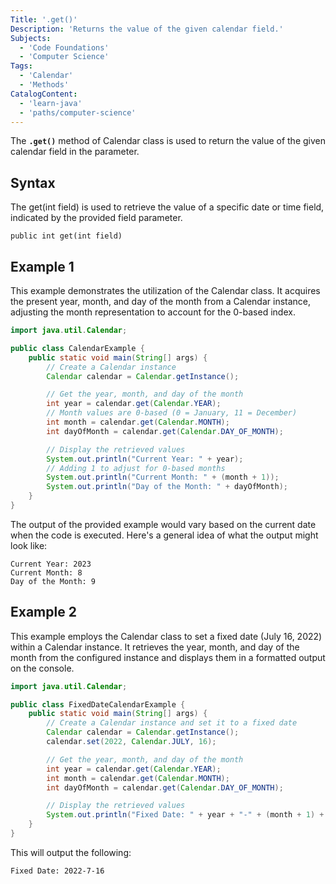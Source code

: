 ```yaml
---
Title: '.get()'
Description: 'Returns the value of the given calendar field.'
Subjects:
  - 'Code Foundations'
  - 'Computer Science'
Tags:
  - 'Calendar'
  - 'Methods'
CatalogContent:
  - 'learn-java'
  - 'paths/computer-science'
---
```


The **`.get()`** method of Calendar class is used to return the value of the given calendar field in the parameter.

## Syntax

The get(int field) is used to retrieve the value of a specific date or time field, indicated by the provided field parameter.

```pseudo
public int get(int field)
```

## Example 1

This example demonstrates the utilization of the Calendar class. It acquires the present year, month, and day of the month from a Calendar instance, adjusting the month representation to account for the 0-based index.

```java
import java.util.Calendar;

public class CalendarExample {
    public static void main(String[] args) {
        // Create a Calendar instance
        Calendar calendar = Calendar.getInstance();

        // Get the year, month, and day of the month
        int year = calendar.get(Calendar.YEAR);
        // Month values are 0-based (0 = January, 11 = December)
        int month = calendar.get(Calendar.MONTH); 
        int dayOfMonth = calendar.get(Calendar.DAY_OF_MONTH);

        // Display the retrieved values
        System.out.println("Current Year: " + year);
        // Adding 1 to adjust for 0-based months
        System.out.println("Current Month: " + (month + 1)); 
        System.out.println("Day of the Month: " + dayOfMonth);
    }
}
```

The output of the provided example would vary based on the current date when the code is executed. Here's a general idea of what the output might look like:

```shell
Current Year: 2023
Current Month: 8
Day of the Month: 9
```

## Example 2

This example employs the Calendar class to set a fixed date (July 16, 2022) within a Calendar instance. It retrieves the year, month, and day of the month from the configured instance and displays them in a formatted output on the console.

```java
import java.util.Calendar;

public class FixedDateCalendarExample {
    public static void main(String[] args) {
        // Create a Calendar instance and set it to a fixed date
        Calendar calendar = Calendar.getInstance();
        calendar.set(2022, Calendar.JULY, 16); 

        // Get the year, month, and day of the month
        int year = calendar.get(Calendar.YEAR);
        int month = calendar.get(Calendar.MONTH);
        int dayOfMonth = calendar.get(Calendar.DAY_OF_MONTH);

        // Display the retrieved values
        System.out.println("Fixed Date: " + year + "-" + (month + 1) + "-" + dayOfMonth);
    }
}
```

This will output the following:

```shell
Fixed Date: 2022-7-16
```